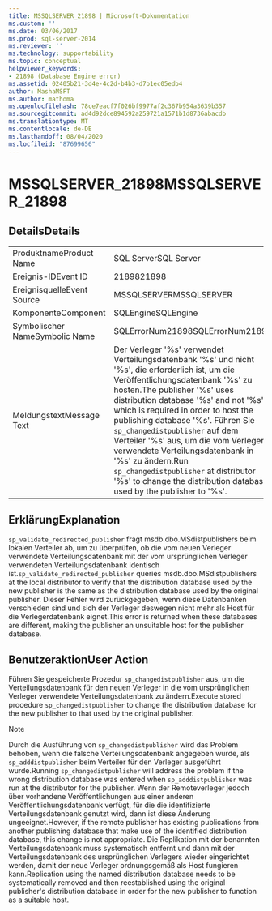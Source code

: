```yaml
---
title: MSSQLSERVER_21898 | Microsoft-Dokumentation
ms.custom: ''
ms.date: 03/06/2017
ms.prod: sql-server-2014
ms.reviewer: ''
ms.technology: supportability
ms.topic: conceptual
helpviewer_keywords:
- 21898 (Database Engine error)
ms.assetid: 02405b21-3d4e-4c2d-b4b3-d7b1ec05edb4
author: MashaMSFT
ms.author: mathoma
ms.openlocfilehash: 78ce7eacf7f026bf9977af2c367b954a3639b357
ms.sourcegitcommit: ad4d92dce894592a259721a1571b1d8736abacdb
ms.translationtype: MT
ms.contentlocale: de-DE
ms.lasthandoff: 08/04/2020
ms.locfileid: "87699656"
---
```

# <a name="mssqlserver_21898"></a><span data-ttu-id="13a95-102">MSSQLSERVER_21898</span><span class="sxs-lookup"><span data-stu-id="13a95-102">MSSQLSERVER_21898</span></span>
    
## <a name="details"></a><span data-ttu-id="13a95-103">Details</span><span class="sxs-lookup"><span data-stu-id="13a95-103">Details</span></span>  
  
|||  
|-|-|  
|<span data-ttu-id="13a95-104">Produktname</span><span class="sxs-lookup"><span data-stu-id="13a95-104">Product Name</span></span>|<span data-ttu-id="13a95-105">SQL Server</span><span class="sxs-lookup"><span data-stu-id="13a95-105">SQL Server</span></span>|  
|<span data-ttu-id="13a95-106">Ereignis-ID</span><span class="sxs-lookup"><span data-stu-id="13a95-106">Event ID</span></span>|<span data-ttu-id="13a95-107">21898</span><span class="sxs-lookup"><span data-stu-id="13a95-107">21898</span></span>|  
|<span data-ttu-id="13a95-108">Ereignisquelle</span><span class="sxs-lookup"><span data-stu-id="13a95-108">Event Source</span></span>|<span data-ttu-id="13a95-109">MSSQLSERVER</span><span class="sxs-lookup"><span data-stu-id="13a95-109">MSSQLSERVER</span></span>|  
|<span data-ttu-id="13a95-110">Komponente</span><span class="sxs-lookup"><span data-stu-id="13a95-110">Component</span></span>|<span data-ttu-id="13a95-111">SQLEngine</span><span class="sxs-lookup"><span data-stu-id="13a95-111">SQLEngine</span></span>|  
|<span data-ttu-id="13a95-112">Symbolischer Name</span><span class="sxs-lookup"><span data-stu-id="13a95-112">Symbolic Name</span></span>|<span data-ttu-id="13a95-113">SQLErrorNum21898</span><span class="sxs-lookup"><span data-stu-id="13a95-113">SQLErrorNum21898</span></span>|  
|<span data-ttu-id="13a95-114">Meldungstext</span><span class="sxs-lookup"><span data-stu-id="13a95-114">Message Text</span></span>|<span data-ttu-id="13a95-115">Der Verleger '%s' verwendet Verteilungsdatenbank '%s' und nicht '%s', die erforderlich ist, um die Veröffentlichungsdatenbank '%s' zu hosten.</span><span class="sxs-lookup"><span data-stu-id="13a95-115">The publisher '%s' uses distribution database '%s' and not '%s' which is required in order to host the publishing database '%s'.</span></span> <span data-ttu-id="13a95-116">Führen Sie `sp_changedistpublisher` auf dem Verteiler '%s' aus, um die vom Verleger verwendete Verteilungsdatenbank in '%s' zu ändern.</span><span class="sxs-lookup"><span data-stu-id="13a95-116">Run `sp_changedistpublisher` at distributor '%s' to change the distribution database used by the publisher to '%s'.</span></span>|  
  
## <a name="explanation"></a><span data-ttu-id="13a95-117">Erklärung</span><span class="sxs-lookup"><span data-stu-id="13a95-117">Explanation</span></span>  
 <span data-ttu-id="13a95-118">`sp_validate_redirected_publisher` fragt msdb.dbo.MSdistpublishers beim lokalen Verteiler ab, um zu überprüfen, ob die vom neuen Verleger verwendete Verteilungsdatenbank mit der vom ursprünglichen Verleger verwendeten Verteilungsdatenbank identisch ist.</span><span class="sxs-lookup"><span data-stu-id="13a95-118">`sp_validate_redirected_publisher` queries msdb.dbo.MSdistpublishers at the local distributor to verify that the distribution database used by the new publisher is the same as the distribution database used by the original publisher.</span></span> <span data-ttu-id="13a95-119">Dieser Fehler wird zurückgegeben, wenn diese Datenbanken verschieden sind und sich der Verleger deswegen nicht mehr als Host für die Verlegerdatenbank eignet.</span><span class="sxs-lookup"><span data-stu-id="13a95-119">This error is returned when these databases are different, making the publisher an unsuitable host for the publisher database.</span></span>  
  
## <a name="user-action"></a><span data-ttu-id="13a95-120">Benutzeraktion</span><span class="sxs-lookup"><span data-stu-id="13a95-120">User Action</span></span>  
 <span data-ttu-id="13a95-121">Führen Sie gespeicherte Prozedur `sp_changedistpublisher` aus, um die Verteilungsdatenbank für den neuen Verleger in die vom ursprünglichen Verleger verwendete Verteilungsdatenbank zu ändern.</span><span class="sxs-lookup"><span data-stu-id="13a95-121">Execute stored procedure `sp_changedistpublisher` to change the distribution database for the new publisher to that used by the original publisher.</span></span>  
  
> [!NOTE]  
>  <span data-ttu-id="13a95-122">Durch die Ausführung von `sp_changedistpublisher` wird das Problem behoben, wenn die falsche Verteilungsdatenbank angegeben wurde, als `sp_adddistpublisher` beim Verteiler für den Verleger ausgeführt wurde.</span><span class="sxs-lookup"><span data-stu-id="13a95-122">Running `sp_changedistpublisher` will address the problem if the wrong distribution database was entered when `sp_adddistpublisher` was run at the distributor for the publisher.</span></span> <span data-ttu-id="13a95-123">Wenn der Remoteverleger jedoch über vorhandene Veröffentlichungen aus einer anderen Veröffentlichungsdatenbank verfügt, für die die identifizierte Verteilungsdatenbank genutzt wird, dann ist diese Änderung ungeeignet.</span><span class="sxs-lookup"><span data-stu-id="13a95-123">However, if the remote publisher has existing publications from another publishing database that make use of the identified distribution database, this change is not appropriate.</span></span> <span data-ttu-id="13a95-124">Die Replikation mit der benannten Verteilungsdatenbank muss systematisch entfernt und dann mit der Verteilungsdatenbank des ursprünglichen Verlegers wieder eingerichtet werden, damit der neue Verleger ordnungsgemäß als Host fungieren kann.</span><span class="sxs-lookup"><span data-stu-id="13a95-124">Replication using the named distribution database needs to be systematically removed and then reestablished using the original publisher's distribution database in order for the new publisher to function as a suitable host.</span></span>  
  
  
